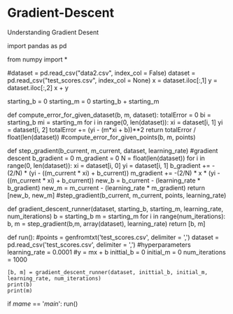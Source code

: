 # Gradient-Descent
Understanding Gradient Desent


import pandas as pd

from numpy import * 

#dataset = pd.read_csv("data2.csv", index_col = False)
dataset = pd.read_csv("test_scores.csv", index_col = None)
x = dataset.iloc[:,1]
y = dataset.iloc[:,2]
x + y

starting_b = 0
starting_m = 0
starting_b + starting_m

def compute_error_for_given_dataset(b, m, dataset):
    totalError = 0
    bi = starting_b
    mi = starting_m
    for i in range(0, len(dataset)):
        xi = dataset[i, 1]
        yi = dataset[i, 2]
        totalError += (yi - (m*xi + b))**2 
    return totalError / float(len(dataset))
#compute_error_for_given_points(b, m, points)


       
def step_gradient(b_current, m_current, dataset, learning_rate)
    #gradient descent
    b_gradient = 0
    m_gradient = 0
    N = float(len(dataset))
    for i in range(0, len(dataset)):
        xi = dataset[i, 0]
        yi = dataset[i, 1] 
        b_gradient += -(2/N) * (yi - ((m_current * xi) + b_current))
        m_gradient += -(2/N) * x * (yi - ((m_current * xi) + b_current)) 
    new_b = b_current - (learning_rate * b_gradient)
    new_m = m_current - (learning_rate * m_gradient)
  return [new_b, new_m]
    #step_gradient(b_current, m_current, points, learning_rate)
    
def gradient_descent_runner(dataset, starting_b, starting_m, learning_rate, num_iterations)
    b = starting_b
    m = starting_m
 for i in range(num_iterations):
        b, m = step_gradient(b,m, array(dataset), learning_rate)
  return [b, m]
    
def run():
    #points = genfromtxt('test_scores.csv', delimiter = ',')
    dataset = pd.read_csv('test_scores.csv', delimiter = ',')
    #hyperparameters
    learning_rate = 0.0001
    #y = mx + b
    inittial_b = 0
    initial_m = 0
    num_iterations = 1000
    
    [b, m] = gradient_descent_runner(dataset, inittial_b, initial_m, learning_rate, num_iterations)
    print(b)
    print(m)
    
if _mame_ == '_main_':
    run()

